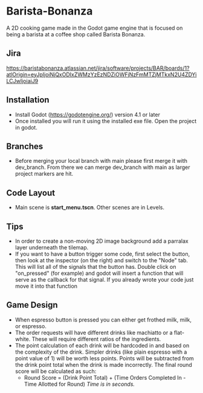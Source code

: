 # Barista-Bonanza
A 2D cooking game made in the Godot game engine that is focused on being a barista at a coffee shop called Barista Bonanza.

## Jira
https://baristabonanza.atlassian.net/jira/software/projects/BAR/boards/1?atlOrigin=eyJpIjoiNjQxODIxZWMzYzEzNDZiOWFjNzFmMTZjMTkxN2U4ZDYiLCJwIjoiaiJ9

## Installation

- Install Godot (https://godotengine.org/) version 4.1 or later
- Once installed you will run it using the installed exe file. Open the project in godot.

## Branches

- Before merging your local branch with main please first merge it with dev_branch. From there we can merge dev_branch with main as larger project markers are hit.

## Code Layout

- Main scene is **start_menu.tscn**. Other scenes are in Levels.

## Tips
- In order to create a non-moving 2D image background add a parralax layer underneath the tilemap.
- If you want to have a button trigger some code, first select the button, then look at the inspector (on the right) and switch to the "Node" tab. This will list all of the signals that the button has. Double click on "on_pressed" (for example) and godot will insert a function that will serve as the callback for that signal. If you already wrote your code just move it into that function

## Game Design
- When espresso button is pressed you can either get frothed milk, milk, or espresso.
- The order requests will have different drinks like machiatto or a flat-white. These will require different ratios of the ingredients. 
- The point calculation of each drink will be hardcoded in and based on the complexity of the drink. Simpler drinks (like plain espresso with a point value of 1) will be worth less points. Points will be subtracted from the drink point total when the drink is made incorrectly. The final round score will be calculated as such:
	- Round Score = (Drink Point Total) + (Time Orders Completed In - Time Allotted for Round)	*Time is in seconds.*
